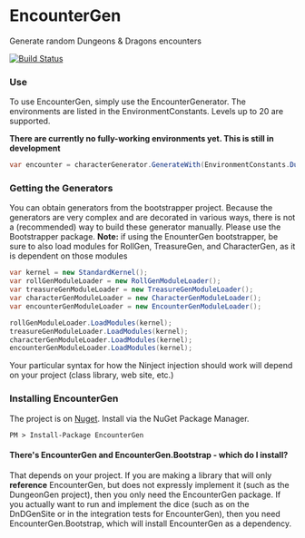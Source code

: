 EncounterGen
============

Generate random Dungeons & Dragons encounters

[![Build Status](https://travis-ci.org/DnDGen/EncounterGen.svg?branch=master)](https://travis-ci.org/DnDGen/EncounterGen)

### Use

To use EncounterGen, simply use the EncounterGenerator.  The environments are listed in the EnvironmentConstants.  Levels up to 20 are supported.

**There are currently no fully-working environments yet.  This is still in development**

```C#
var encounter = characterGenerator.GenerateWith(EnvironmentConstants.Dungeon, 15);
```

### Getting the Generators

You can obtain generators from the bootstrapper project.  Because the generators are very complex and are decorated in various ways, there is not a (recommended) way to build these generator manually.  Please use the Bootstrapper package.  **Note:** if using the EnounterGen bootstrapper, be sure to also load modules for RollGen, TreasureGen, and CharacterGen, as it is dependent on those modules

```C#
var kernel = new StandardKernel();
var rollGenModuleLoader = new RollGenModuleLoader();
var treasureGenModuleLoader = new TreasureGenModuleLoader();
var characterGenModuleLoader = new CharacterGenModuleLoader();
var encounterGenModuleLoader = new EncounterGenModuleLoader();

rollGenModuleLoader.LoadModules(kernel);
treasureGenModuleLoader.LoadModules(kernel);
characterGenModuleLoader.LoadModules(kernel);
encounterGenModuleLoader.LoadModules(kernel);
```

Your particular syntax for how the Ninject injection should work will depend on your project (class library, web site, etc.)

### Installing EncounterGen

The project is on [Nuget](https://www.nuget.org/packages/EncounterGen). Install via the NuGet Package Manager.

    PM > Install-Package EncounterGen

#### There's EncounterGen and EncounterGen.Bootstrap - which do I install?

That depends on your project.  If you are making a library that will only **reference** EncounterGen, but does not expressly implement it (such as the DungeonGen project), then you only need the EncounterGen package.  If you actually want to run and implement the dice (such as on the DnDGenSite or in the integration tests for EncounterGen), then you need EncounterGen.Bootstrap, which will install EncounterGen as a dependency.
